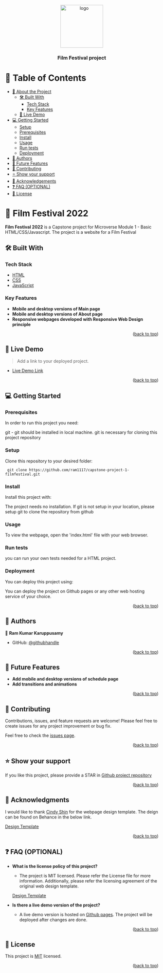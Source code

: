 <a name="readme-top"></a>

<div align="center">
  <!-- You are encouraged to replace this logo with your own! Otherwise you can also remove it. -->
  <img src="readme-resources/murple_logo.png" alt="logo" width="140"  height="auto" />
  <br/>

  <h3><b>Film Festival project</b></h3>

</div>

<!-- TABLE OF CONTENTS -->

# 📗 Table of Contents

- [📖 About the Project](#about-project)
  - [🛠 Built With](#built-with)
    - [Tech Stack](#tech-stack)
    - [Key Features](#key-features)
  - [🚀 Live Demo](#live-demo)
- [💻 Getting Started](#getting-started)
  - [Setup](#setup)
  - [Prerequisites](#prerequisites)
  - [Install](#install)
  - [Usage](#usage)
  - [Run tests](#run-tests)
  - [Deployment](#triangular_flag_on_post-deployment)
- [👥 Authors](#authors)
- [🔭 Future Features](#future-features)
- [🤝 Contributing](#contributing)
- [⭐️ Show your support](#support)
- [🙏 Acknowledgements](#acknowledgements)
- [❓ FAQ (OPTIONAL)](#faq)
- [📝 License](#license)

<!-- PROJECT DESCRIPTION -->

# 📖 Film Festival 2022 <a name="about-project"></a>

**Film Festival 2022** is a Capstone project for Microverse Module 1 - Basic HTML/CSS/Javascript. The project is a website for a Film Festival

## 🛠 Built With <a name="built-with"></a>

### Tech Stack <a name="tech-stack"></a>

  <ul>
    <li><a href="">HTML</a></li>
    <li><a href="">CSS</a></li>
    <li><a href="">JavaScript</a></li>
  </ul>


<!-- Features -->

### Key Features <a name="key-features"></a>


- **Mobile and desktop versions of Main page**
- **Mobile and desktop versions of About page**
- **Responsive webpages developed with Responsive Web Design principle**

<p align="right">(<a href="#readme-top">back to top</a>)</p>

<!-- LIVE DEMO -->

## 🚀 Live Demo <a name="live-demo"></a>

> Add a link to your deployed project.

- [Live Demo Link](https://ram1117.github.io/filmfestival/)

<p align="right">(<a href="#readme-top">back to top</a>)</p>

<!-- GETTING STARTED -->

## 💻 Getting Started <a name="getting-started"></a>


### Prerequisites

In order to run this project you need:

git - git should be installed in local machine. git is necessary for cloning this project repository



### Setup

Clone this repository to your desired folder:

```
 git clone https://github.com/ram1117/capstone-project-1-filmfestival.git
```

### Install

Install this project with:

The project needs no installation. If git is not setup in your location, please setup git to clone the repository from github


### Usage

To view the webpage, open the 'index.html' file with your web browser.

### Run tests

you can run your own tests needed for a HTML project.

### Deployment

You can deploy this project using:

You can deploy the project on Github pages or any other web hosting service of your choice.

<p align="right">(<a href="#readme-top">back to top</a>)</p>

<!-- AUTHORS -->

## 👥 Authors <a name="authors"></a>


👤 **Ram Kumar Karuppusamy**

- GitHub: [@githubhandle](https://github.com/ram1117)

<p align="right">(<a href="#readme-top">back to top</a>)</p>

<!-- FUTURE FEATURES -->

## 🔭 Future Features <a name="future-features"></a>

-  **Add mobile and desktop versions of schedule page**
-  **Add transitions and animations**

<p align="right">(<a href="#readme-top">back to top</a>)</p>

<!-- CONTRIBUTING -->

## 🤝 Contributing <a name="contributing"></a>

Contributions, issues, and feature requests are welcome! Please feel free to create issues for any project improvement or bug fix.

Feel free to check the [issues page](https://github.com/ram1117/capstone-project-1-filmfestival/issues).

<p align="right">(<a href="#readme-top">back to top</a>)</p>

<!-- SUPPORT -->

## ⭐️ Show your support <a name="support"></a>

If you like this project, please provide a STAR in 
[Github project repository](https://github.com/ram1117/capstone-project-1-filmfestival)


<p align="right">(<a href="#readme-top">back to top</a>)</p>

<!-- ACKNOWLEDGEMENTS -->

## 🙏 Acknowledgments <a name="acknowledgements"></a>

I would like to thank [Cindy Shin](https://www.behance.net/adagio07) for the webpage design template. The deign can be found on Behance in the below link.

[Design Template](https://www.behance.net/adagio07)

<p align="right">(<a href="#readme-top">back to top</a>)</p>

<!-- FAQ (optional) -->

## ❓ FAQ (OPTIONAL) <a name="faq"></a>

- **What is the license policy of this project?**

  - The project is MIT licensed. Please refer the License file for more information. Additionally, please refer the licensing agreement of the original web design template.

  [Design Template](https://www.behance.net/adagio07)

- **Is there a live demo version of the project?**

  - A live demo version is hosted on [Github pages](https://ram1117.github.io/filmfestival/). The project will be deployed after changes are done.

<p align="right">(<a href="#readme-top">back to top</a>)</p>

<!-- LICENSE -->

## 📝 License <a name="license"></a>

This project is [MIT](./LICENSE) licensed.

<p align="right">(<a href="#readme-top">back to top</a>)</p>
